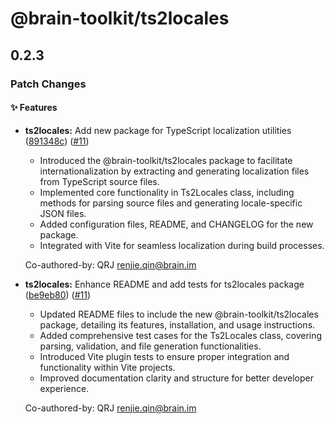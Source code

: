 # @brain-toolkit/ts2locales

## 0.2.3

### Patch Changes

#### ✨ Features

- **ts2locales:** Add new package for TypeScript localization utilities ([891348c](https://github.com/qlover/brain-toolkit/commit/891348c11924c82974a29fe160d27f45447c407b)) ([#11](https://github.com/qlover/brain-toolkit/pull/11))

  - Introduced the @brain-toolkit/ts2locales package to facilitate internationalization by extracting and generating localization files from TypeScript source files.
  - Implemented core functionality in Ts2Locales class, including methods for parsing source files and generating locale-specific JSON files.
  - Added configuration files, README, and CHANGELOG for the new package.
  - Integrated with Vite for seamless localization during build processes.

  Co-authored-by: QRJ <renjie.qin@brain.im>

- **ts2locales:** Enhance README and add tests for ts2locales package ([be9eb80](https://github.com/qlover/brain-toolkit/commit/be9eb80f16bda1daaefa8da59fe344141b764594)) ([#11](https://github.com/qlover/brain-toolkit/pull/11))

  - Updated README files to include the new @brain-toolkit/ts2locales package, detailing its features, installation, and usage instructions.
  - Added comprehensive test cases for the Ts2Locales class, covering parsing, validation, and file generation functionalities.
  - Introduced Vite plugin tests to ensure proper integration and functionality within Vite projects.
  - Improved documentation clarity and structure for better developer experience.

  Co-authored-by: QRJ <renjie.qin@brain.im>
